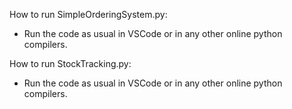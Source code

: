 How to run SimpleOrderingSystem.py:

- Run the code as usual in VSCode or in any other online python compilers.

How to run StockTracking.py:

- Run the code as usual in VSCode or in any other online python compilers.


